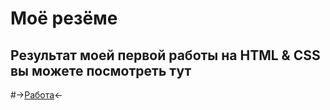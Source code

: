 # Моё резёме

## Результат моей первой работы на HTML & CSS вы можете посмотреть тут

#->[Работа](https://qempa.github.io/site/)<-
